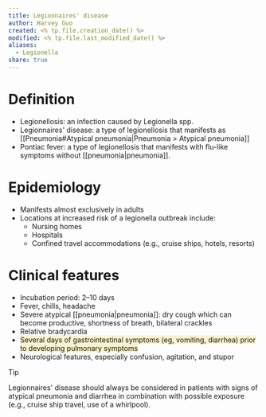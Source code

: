 ```yaml
---
title: Legionnaires' disease
author: Harvey Guo
created: <% tp.file.creation_date() %>
modified: <% tp.file.last_modified_date() %>
aliases:
  - Legionella
share: true
---
```


# Definition
- Legionellosis: an infection caused by Legionella spp.
- Legionnaires' disease: a type of legionellosis that manifests as [[Pneumonia#Atypical pneumonia|Pneumonia > Atypical pneumonia]]
- Pontiac fever: a type of legionellosis that manifests with flu-like symptoms without [[pneumonia|pneumonia]].
# Epidemiology
- Manifests almost exclusively in adults
- Locations at increased risk of a legionella outbreak include:
	- Nursing homes
	- Hospitals
	- Confined travel accommodations (e.g., cruise ships, hotels, resorts)
# Clinical features
- Incubation period: 2–10 days
- Fever, chills, headache
- Severe atypical [[pneumonia|pneumonia]]: dry cough which can become productive, shortness of breath, bilateral crackles
- Relative bradycardia
- <span style="background:rgba(240, 200, 0, 0.2)">Several days of gastrointestinal symptoms (eg, vomiting, diarrhea) prior to developing pulmonary symptoms</span>
- Neurological features, especially confusion, agitation, and stupor

> [!tip] 
> Legionnaires' disease should always be considered in patients with signs of atypical pneumonia and diarrhea in combination with possible exposure (e.g., cruise ship travel, use of a whirlpool).
